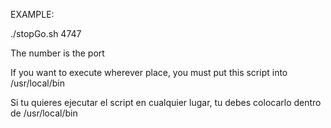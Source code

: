 EXAMPLE:

./stopGo.sh 4747

The number is the port


If you want to execute wherever place, you must put this script into /usr/local/bin

Si tu quieres ejecutar el script en cualquier lugar, tu debes colocarlo dentro de /usr/local/bin

